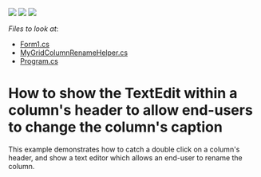 <!-- default badges list -->
![](https://img.shields.io/endpoint?url=https://codecentral.devexpress.com/api/v1/VersionRange/128631919/13.1.4%2B)
[![](https://img.shields.io/badge/Open_in_DevExpress_Support_Center-FF7200?style=flat-square&logo=DevExpress&logoColor=white)](https://supportcenter.devexpress.com/ticket/details/E1966)
[![](https://img.shields.io/badge/📖_How_to_use_DevExpress_Examples-e9f6fc?style=flat-square)](https://docs.devexpress.com/GeneralInformation/403183)
<!-- default badges end -->
<!-- default file list -->
*Files to look at*:

* [Form1.cs](./CS/WindowsApplication1/Form1.cs)
* [MyGridColumnRenameHelper.cs](./CS/WindowsApplication1/MyGridColumnRenameHelper.cs)
* [Program.cs](./CS/WindowsApplication1/Program.cs)
<!-- default file list end -->
# How to show the TextEdit within a column's header to allow end-users to change the column's caption


<p>This example demonstrates how to catch a double click on a column's header, and show a text editor which allows an end-user to rename the column.</p>

<br/>


